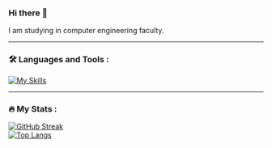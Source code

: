 ### Hi there 👋

I am studying in computer engineering faculty.

---

### :hammer_and_wrench: Languages and Tools :

[![My Skills](https://skillicons.dev/icons?i=cs,javascript,html,css,php,figma&perline=3)](https://skillicons.dev)

---

### :fire: My Stats :
[![GitHub Streak](http://github-readme-streak-stats.herokuapp.com?user=BANDITKH2020&theme=dark&background=000000)](https://git.io/streak-stats)<br>
[![Top Langs](https://github-readme-stats.vercel.app/api/top-langs/?username=your-github-username&layout=compact&theme=vision-friendly-dark)](https://github.com/anuraghazra/github-readme-stats)


